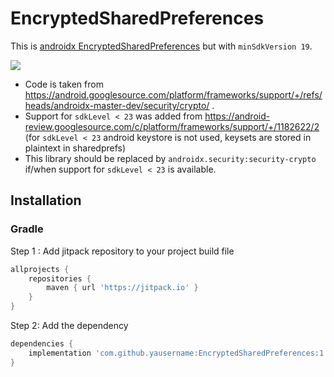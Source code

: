 # EncryptedSharedPreferences

This is [androidx EncryptedSharedPreferences](https://developer.android.com/reference/androidx/security/crypto/EncryptedSharedPreferences) but with `minSdkVersion 19`.

[![](https://jitpack.io/v/yausername/EncryptedSharedPreferences.svg)](https://jitpack.io/#yausername/EncryptedSharedPreferences)


* Code is taken from https://android.googlesource.com/platform/frameworks/support/+/refs/heads/androidx-master-dev/security/crypto/ .
* Support for `sdkLevel < 23` was added from https://android-review.googlesource.com/c/platform/frameworks/support/+/1182622/2 (for `sdkLevel < 23` android keystore is not used, keysets are stored in plaintext in sharedprefs)
* This library should be replaced by `androidx.security:security-crypto` if/when support for `sdkLevel < 23` is available.

## Installation

### Gradle
Step 1 : Add jitpack repository to your project build file
```gradle
allprojects {
    repositories {
        maven { url 'https://jitpack.io' }
    }
}
```
Step 2: Add the dependency
```gradle
dependencies {
    implementation 'com.github.yausername:EncryptedSharedPreferences:1.0.0-beta01'
}
